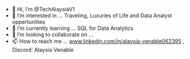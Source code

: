 - 👋 Hi, I’m @TechAlaysiaV1
- 👀 I’m interested in ... Traveling, Luxuries of Life and Data Analyst oppertunities
- 🌱 I’m currently learning ... SQL for Data Analytics
- 💞️ I’m looking to collaborate on ...
- 📫 How to reach me ... www.linkedin.com/in/alaysia-venable062395 , Discord: Alaysia Venable

<!---
TechAlaysiaV1/TechAlaysiaV1 is a ✨ special ✨ repository because its `README.md` (this file) appears on your GitHub profile.
You can click the Preview link to take a look at your changes.
--->
